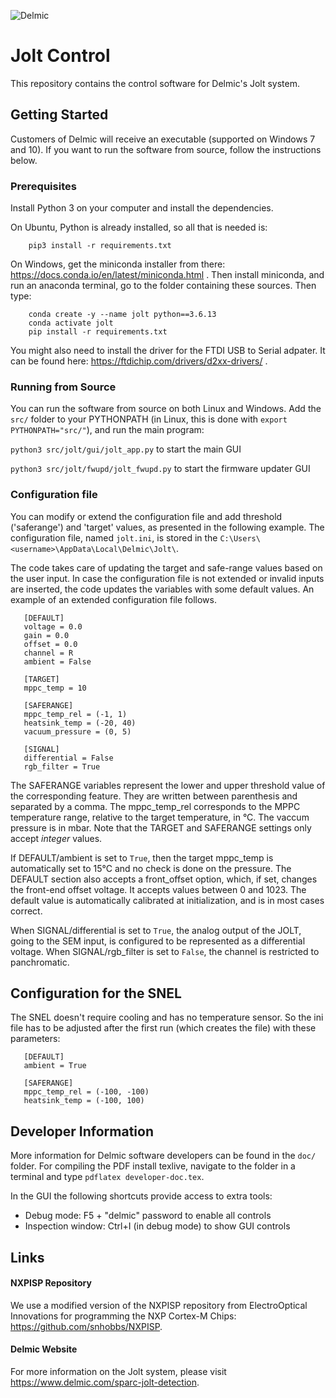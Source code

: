 ![Delmic](./src/jolt/gui/img/delmic_logo.png  "Delmic")
# Jolt Control
This repository contains the control software for Delmic's Jolt system.

## Getting Started
Customers of Delmic will receive an executable (supported on Windows 7 and 10).
If you want to run the software from source, follow the instructions below.

### Prerequisites
Install Python 3 on your computer and install the dependencies.

On Ubuntu, Python is already installed, so all that is needed is:

        pip3 install -r requirements.txt

On Windows, get the miniconda installer from there: https://docs.conda.io/en/latest/miniconda.html .
Then install miniconda, and run an anaconda terminal, go to the folder containing these sources. Then type:

        conda create -y --name jolt python==3.6.13
        conda activate jolt
        pip install -r requirements.txt

You might also need to install the driver for the FTDI USB to Serial adpater.
It can be found here: https://ftdichip.com/drivers/d2xx-drivers/ .

### Running from Source
You can run the software from source on both Linux and Windows.
Add the `src/` folder to your PYTHONPATH (in Linux, this is done with `export PYTHONPATH="src/"`), and run the main program:

`python3 src/jolt/gui/jolt_app.py` to start the main GUI

`python3 src/jolt/fwupd/jolt_fwupd.py` to start the firmware updater GUI

### Configuration file
You can modify or extend the configuration file and add threshold ('saferange') and 'target' values, as presented in the following example.
The configuration file, named `jolt.ini`, is stored in the `C:\Users\<username>\AppData\Local\Delmic\Jolt\`.

The code takes care of updating the target and safe-range values based on the user input. In case the configuration file is not extended
or invalid inputs are inserted, the code updates the variables with some default values. An example of an extended configuration file follows.

```
   [DEFAULT]
   voltage = 0.0
   gain = 0.0
   offset = 0.0
   channel = R
   ambient = False

   [TARGET]
   mppc_temp = 10

   [SAFERANGE]
   mppc_temp_rel = (-1, 1)
   heatsink_temp = (-20, 40)
   vacuum_pressure = (0, 5)

   [SIGNAL]
   differential = False
   rgb_filter = True
```

The SAFERANGE variables represent the lower and upper threshold value of the
corresponding feature. They are written between parenthesis and separated by a comma.
The mppc_temp_rel corresponds to the MPPC temperature range, relative to the target
temperature, in °C. The vaccum pressure is in mbar. Note that the TARGET and
SAFERANGE settings only accept *integer* values.

If DEFAULT/ambient is set to `True`, then the target mppc_temp is automatically set to
15°C and no check is done on the pressure.
The DEFAULT section also accepts a front_offset option, which, if set, changes the
front-end offset voltage. It accepts values between 0 and 1023. The default value
is automatically calibrated at initialization, and is in most cases correct.

When SIGNAL/differential is set to `True`, the analog output of the JOLT,
going to the SEM input, is configured to be represented as a differential voltage.
When SIGNAL/rgb_filter is set to `False`, the channel is restricted to panchromatic.

## Configuration for the SNEL

The SNEL doesn't require cooling and has no temperature sensor. So the ini file has to be adjusted after the first run (which creates the file) with these parameters:
```
   [DEFAULT]
   ambient = True

   [SAFERANGE]
   mppc_temp_rel = (-100, -100)
   heatsink_temp = (-100, 100)
```


## Developer Information
More information for Delmic software developers can be found in the `doc/` folder.
For compiling the PDF install texlive, navigate to the folder in a terminal and type `pdflatex developer-doc.tex`.

In the GUI the following shortcuts provide access to extra tools:
 * Debug mode: F5 + "delmic" password to enable all controls
 * Inspection window: Ctrl+I (in debug mode) to show GUI controls


## Links
#### NXPISP Repository
We use a modified version of the NXPISP repository from ElectroOptical Innovations for programming the NXP Cortex-M Chips:
https://github.com/snhobbs/NXPISP.

#### Delmic Website
For more information on the Jolt system, please visit https://www.delmic.com/sparc-jolt-detection.



